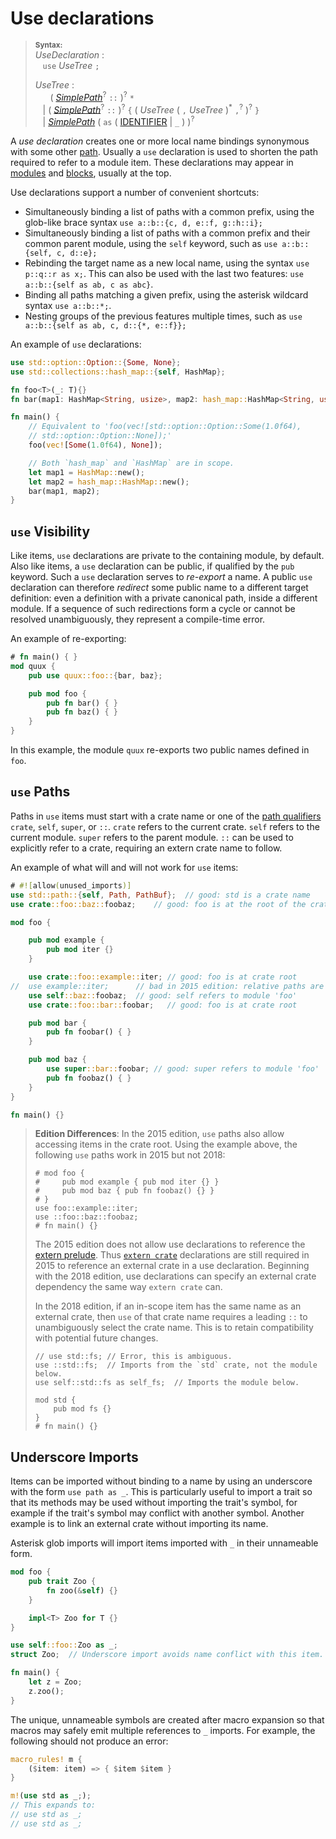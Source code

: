 # Use declarations

> **<sup>Syntax:</sup>**\
> _UseDeclaration_ :\
> &nbsp;&nbsp; `use` _UseTree_ `;`
>
> _UseTree_ :\
> &nbsp;&nbsp; &nbsp;&nbsp; ( [_SimplePath_]<sup>?</sup> `::` )<sup>?</sup> `*`\
> &nbsp;&nbsp; | ( [_SimplePath_]<sup>?</sup> `::` )<sup>?</sup> `{` ( _UseTree_ ( `,`  _UseTree_ )<sup>\*</sup> `,`<sup>?</sup> )<sup>?</sup> `}`\
> &nbsp;&nbsp; | [_SimplePath_]&nbsp;( `as` ( [IDENTIFIER] | `_` ) )<sup>?</sup>

A _use declaration_ creates one or more local name bindings synonymous with
some other [path]. Usually a `use` declaration is used to shorten the path
required to refer to a module item. These declarations may appear in [modules]
and [blocks], usually at the top.

[path]: ../paths.md
[modules]: modules.md
[blocks]: ../expressions/block-expr.md

Use declarations support a number of convenient shortcuts:

* Simultaneously binding a list of paths with a common prefix, using the
  glob-like brace syntax `use a::b::{c, d, e::f, g::h::i};`
* Simultaneously binding a list of paths with a common prefix and their common
  parent module, using the `self` keyword, such as `use a::b::{self, c, d::e};`
* Rebinding the target name as a new local name, using the syntax `use p::q::r
  as x;`. This can also be used with the last two features:
  `use a::b::{self as ab, c as abc}`.
* Binding all paths matching a given prefix, using the asterisk wildcard syntax
  `use a::b::*;`.
* Nesting groups of the previous features multiple times, such as
  `use a::b::{self as ab, c, d::{*, e::f}};`

An example of `use` declarations:

```rust
use std::option::Option::{Some, None};
use std::collections::hash_map::{self, HashMap};

fn foo<T>(_: T){}
fn bar(map1: HashMap<String, usize>, map2: hash_map::HashMap<String, usize>){}

fn main() {
    // Equivalent to 'foo(vec![std::option::Option::Some(1.0f64),
    // std::option::Option::None]);'
    foo(vec![Some(1.0f64), None]);

    // Both `hash_map` and `HashMap` are in scope.
    let map1 = HashMap::new();
    let map2 = hash_map::HashMap::new();
    bar(map1, map2);
}
```

## `use` Visibility

Like items, `use` declarations are private to the containing module, by
default. Also like items, a `use` declaration can be public, if qualified by
the `pub` keyword. Such a `use` declaration serves to _re-export_ a name. A
public `use` declaration can therefore _redirect_ some public name to a
different target definition: even a definition with a private canonical path,
inside a different module. If a sequence of such redirections form a cycle or
cannot be resolved unambiguously, they represent a compile-time error.

An example of re-exporting:

```rust
# fn main() { }
mod quux {
    pub use quux::foo::{bar, baz};

    pub mod foo {
        pub fn bar() { }
        pub fn baz() { }
    }
}
```

In this example, the module `quux` re-exports two public names defined in
`foo`.

## `use` Paths

Paths in `use` items must start with a crate name or one of the [path
qualifiers] `crate`, `self`, `super`, or `::`. `crate` refers to the current
crate. `self` refers to the current module. `super` refers to the parent
module. `::` can be used to explicitly refer to a crate, requiring an extern
crate name to follow.

An example of what will and will not work for `use` items:
<!-- Note: This example works as-is in either 2015 or 2018. -->

```rust
# #![allow(unused_imports)]
use std::path::{self, Path, PathBuf};  // good: std is a crate name
use crate::foo::baz::foobaz;    // good: foo is at the root of the crate

mod foo {

    pub mod example {
        pub mod iter {}
    }

    use crate::foo::example::iter; // good: foo is at crate root
//  use example::iter;      // bad in 2015 edition: relative paths are not allowed without `self`; good in 2018 edition
    use self::baz::foobaz;  // good: self refers to module 'foo'
    use crate::foo::bar::foobar;   // good: foo is at crate root

    pub mod bar {
        pub fn foobar() { }
    }

    pub mod baz {
        use super::bar::foobar; // good: super refers to module 'foo'
        pub fn foobaz() { }
    }
}

fn main() {}
```

> **Edition Differences**: In the 2015 edition, `use` paths also allow
> accessing items in the crate root. Using the example above, the following
> `use` paths work in 2015 but not 2018:
>
> ```rust,edition2015
> # mod foo {
> #     pub mod example { pub mod iter {} }
> #     pub mod baz { pub fn foobaz() {} }
> # }
> use foo::example::iter;
> use ::foo::baz::foobaz;
> # fn main() {}
> ```
>
> The 2015 edition does not allow use declarations to reference the [extern prelude].
> Thus [`extern crate`] declarations are still required in 2015 to
> reference an external crate in a use declaration. Beginning with the 2018
> edition, use declarations can specify an external crate dependency the same
> way `extern crate` can.
>
> In the 2018 edition, if an in-scope item has the same name as an external
> crate, then `use` of that crate name requires a leading `::` to
> unambiguously select the crate name. This is to retain compatibility with
> potential future changes. <!-- uniform_paths future-proofing -->
>
> ```rust,edition2018
> // use std::fs; // Error, this is ambiguous.
> use ::std::fs;  // Imports from the `std` crate, not the module below.
> use self::std::fs as self_fs;  // Imports the module below.
>
> mod std {
>     pub mod fs {}
> }
> # fn main() {}
> ```

## Underscore Imports

Items can be imported without binding to a name by using an underscore with
the form `use path as _`. This is particularly useful to import a trait so
that its methods may be used without importing the trait's symbol, for example
if the trait's symbol may conflict with another symbol. Another example is to
link an external crate without importing its name.

Asterisk glob imports will import items imported with `_` in their unnameable
form.

```rust
mod foo {
    pub trait Zoo {
        fn zoo(&self) {}
    }

    impl<T> Zoo for T {}
}

use self::foo::Zoo as _;
struct Zoo;  // Underscore import avoids name conflict with this item.

fn main() {
    let z = Zoo;
    z.zoo();
}
```

The unique, unnameable symbols are created after macro expansion so that
macros may safely emit multiple references to `_` imports. For example, the
following should not produce an error:

```rust
macro_rules! m {
    ($item: item) => { $item $item }
}

m!(use std as _;);
// This expands to:
// use std as _;
// use std as _;
```

[IDENTIFIER]: ../identifiers.md
[_SimplePath_]: ../paths.md#simple-paths
[`extern crate`]: extern-crates.md
[extern prelude]: extern-crates.md#extern-prelude
[path qualifiers]: ../paths.md#path-qualifiers
